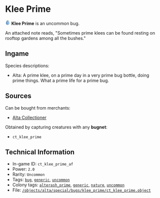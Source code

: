 # Klee Prime

<img src="https://raw.githubusercontent.com/Ceterai/Enternia/main/objects/alta/special/bugs/klee_prime/icon.png" alt="Klee Prime icon" loading="lazy" height="16px" width="auto" /> **Klee Prime** is an uncommon bug.

An attached note reads, "Sometimes prime klees can be found resting on rooftop gardens among all the bushes."

## Ingame

Species descriptions:

- Alta: A prime klee, on a prime day in a very prime bug bottle, doing prime things. What a prime life for a prime bug.

## Sources

Can be bought from merchants:

- [Alta Collectioner](https://ceterai.github.io/MyEnternia/Wiki/AltaCollectioner)

Obtained by capturing creatures with any **bugnet**:

- `ct_klee_prime`

## Technical Information

- In-game ID: `ct_klee_prime_af`
- Power: `2.0`
- Rarity: `Uncommon`
- Tags: [`bug`](https://ceterai.github.io/MyEnternia/Wiki/Tags/Bug), [`generic`](https://ceterai.github.io/MyEnternia/Wiki/Tags/Generic), [`uncommon`](https://ceterai.github.io/MyEnternia/Wiki/Tags/Uncommon)
- Colony tags: [`alterash_prime`](https://ceterai.github.io/MyEnternia/Wiki/Tags/AlterashPrime), [`generic`](https://ceterai.github.io/MyEnternia/Wiki/Tags/Generic), [`nature`](https://ceterai.github.io/MyEnternia/Wiki/Tags/Nature), [`uncommon`](https://ceterai.github.io/MyEnternia/Wiki/Tags/Uncommon)
- File: [`/objects/alta/special/bugs/klee_prime/ct_klee_prime.object`](https://github.com/Ceterai/Enternia/blob/main/objects/alta/special/bugs/klee_prime/ct_klee_prime.object)
